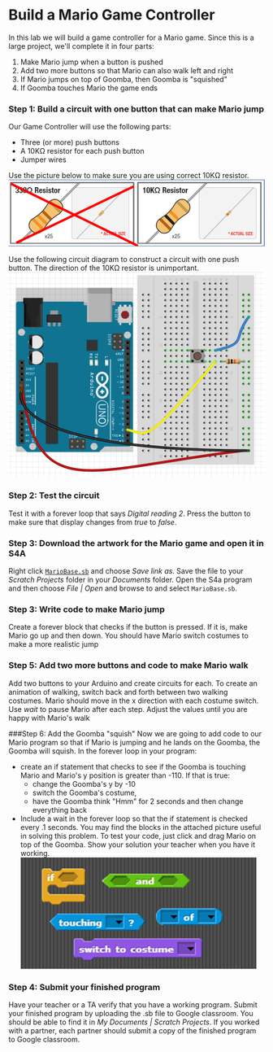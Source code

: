 # Build a Mario Game Controller
In this lab we will build a game controller for a Mario game. Since this is a large project, we'll complete it in four parts:
1. Make Mario jump when a button is pushed
2. Add two more buttons so that Mario can also walk left and right
3. If Mario jumps on top of Goomba, then Goomba is "squished"
4. If Goomba touches Mario the game ends

### Step 1: Build a circuit with one button that can make Mario jump
Our Game Controller will use the following parts:
- Three (or more) push buttons
- A 10KΩ resistor for each push button
- Jumper wires   

Use the picture below to make sure you are using correct 10KΩ resistor.   
![](Theremin1.png)   
   
Use the following circuit diagram to construct a circuit with one push button. The direction of the 10KΩ resistor is unimportant.   
![](GameController1.png)

### Step 2: Test the circuit
Test it with a forever loop that says *Digital reading 2*. Press the button to make sure that display changes from *true* to *false*.

### Step 3: Download the artwork for the Mario game and open it in S4A
Right click [`MarioBase.sb`](MarioBase.sb) and choose *Save link as*. Save the file to your *Scratch Projects* folder in your *Documents* folder. Open the S4a program and then choose *File | Open* and browse to and select `MarioBase.sb`.

### Step 3: Write code to make Mario jump
Create a forever block that checks if the button is pressed. If it is, make Mario go up and then down. You should have Mario switch costumes to make a more realistic jump

### Step 5: Add two more buttons and code to make Mario walk
Add two buttons to your Arduino and create circuits for each. To create an animation of walking, switch back and forth between two walking costumes. Mario should move in the x direction with each costume switch. Use *wait* to pause Mario after each step. Adjust the values until you are happy with Mario's walk

###Step 6: Add the Goomba "squish"
Now we are going to add code to our Mario program so that if Mario is jumping and he lands on the Goomba, the Goomba will squish. In the forever loop in your program:
 * create an if statement that checks to see if the Goomba is touching Mario and Mario's y position is greater than -110. If that is true:
    * change the Goomba's y by -10
    * switch the Goomba's costume,
    * have the Goomba think "Hmm" for 2 seconds and then change everything back
 * Include a wait in the forever loop so that the if statement is checked every .1 seconds.
You may find the blocks in the attached picture useful in solving this problem. To test your code, just click and drag Mario on top of the Goomba. Show your solution your teacher when you have it working.
![](GameController2.png)

### Step 4: Submit your finished program
Have your teacher or a TA verify that you have a working program. Submit your finished program by uploading the .sb file to Google classroom. You should be able to find it in *My Documents | Scratch Projects*. If you worked with a partner, each partner should submit a copy of the finished program to Google classroom.
